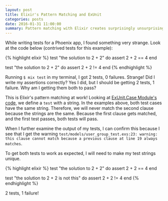 ```yaml
---
layout: post
title: Elixir's Pattern Matching and ExUnit
categories: posts
date: 2016-01-31 11:00:00
summary: Pattern matching with Elixir creates surprisingly unsurprising test results.
---
```


While writing tests for a Phoenix app, I found something very strange.
Look at the code below (contrived tests for this example):

{% highlight elixir %}
test "the solution to 2 + 2" do
  assert 2 + 2 == 4
end

test "the solution to 2 + 2" do
  assert 2 + 2 != 4
end
{% endhighlight %}

Running `$ mix test` in my terminal, I got 2 tests, 0 failures. Strange! Did I
write my assertions correctly? Yes I did, but I should be getting 2 tests, 1
failure. Why am I getting them both to pass?

This is Elixir's pattern matching at work! Looking at [ExUnit.Case
Module's code](https://github.com/elixir-lang/elixir/blob/v1.2.2/lib/ex_unit/lib/ex_unit/case.ex#L218), we define a `test` with a string. In the examples above, both
test cases have the same string. Therefore, we will never match the second
clause because the strings are the same. Because the first clause gets matched,
and the first test passes, both tests will pass.

When I further examine the output of my tests, I can confirm this because I see
that I get the warning `test/models/user_group_test.exs:23: warning: this clause
cannot match because a previous clause at line 19 always matches`.

To get both tests to work as expected, I will need to make my test strings
unique.

{% highlight elixir %}
test "the solution to 2 + 2" do
  assert 2 + 2 == 4
end

test "the solution to 2 + 2 is not this" do
  assert 2 + 2 != 4
end
{% endhighlight %}

2 tests, 1 failure!
